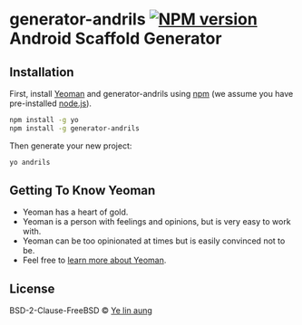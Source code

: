 # generator-andrils [![NPM version][npm-image]][npm-url] Android Scaffold Generator

## Installation

First, install [Yeoman](http://yeoman.io) and generator-andrils using [npm](https://www.npmjs.com/) (we assume you have pre-installed [node.js](https://nodejs.org/)).

```bash
npm install -g yo
npm install -g generator-andrils
```

Then generate your new project:

```bash
yo andrils
```

## Getting To Know Yeoman

 * Yeoman has a heart of gold.
 * Yeoman is a person with feelings and opinions, but is very easy to work with.
 * Yeoman can be too opinionated at times but is easily convinced not to be.
 * Feel free to [learn more about Yeoman](http://yeoman.io/).

## License

BSD-2-Clause-FreeBSD © [Ye lin aung](http://www.yelinaung.xyz)


[npm-image]: https://badge.fury.io/js/generator-andrils.svg
[npm-url]: https://npmjs.org/package/generator-andrils
[travis-image]: https://travis-ci.org//generator-andrils.svg?branch=master
[travis-url]: https://travis-ci.org//generator-andrils
[daviddm-image]: https://david-dm.org//generator-andrils.svg?theme=shields.io
[daviddm-url]: https://david-dm.org//generator-andrils
[coveralls-image]: https://coveralls.io/repos//generator-andrils/badge.svg
[coveralls-url]: https://coveralls.io/r//generator-andrils
